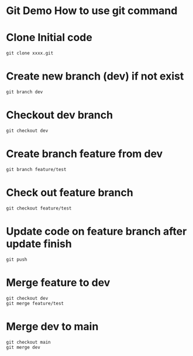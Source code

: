 # Git Demo How to use git command

# Clone Initial code

```
git clone xxxx.git
```

# Create new branch (dev) if not exist

```
git branch dev
```

# Checkout dev branch

```
git checkout dev
```

# Create branch feature from dev

```
git branch feature/test
```

# Check out feature branch

```
git checkout feature/test
```

# Update code on feature branch after update finish

```
git push
```

# Merge feature to dev

```
git checkout dev 
git merge feature/test
```

# Merge dev to main

```
git checkout main
git merge dev

```
